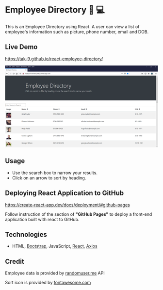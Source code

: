 # Employee Directory :bank: :computer: 
This is an Employee Directory using React. A user can view a list of employee's information such as picture, phone number, email and DOB.

## Live Demo
https://tak-9.github.io/react-employee-directory/

<img src="screencapture.png" width=850px> 


## Usage 
* Use the search box to narrow your results.
* Click on an arrow to sort by heading.


## Deploying React Application to GitHub
https://create-react-app.dev/docs/deployment/#github-pages

Follow instruction of the section of **"GitHub Pages"** to deploy a front-end application built with react to GitHub.


## Technologies 
* HTML, [Bootstrap](https://getbootstrap.com/), JavaScript, [React](https://reactjs.org/), [Axios](https://github.com/axios/axios)

##  Credit 
Employee data is provided by [randomuser.me](https://randomuser.me/) API  

Sort icon is provided by [fontawesome.com](https://fontawesome.com/)

